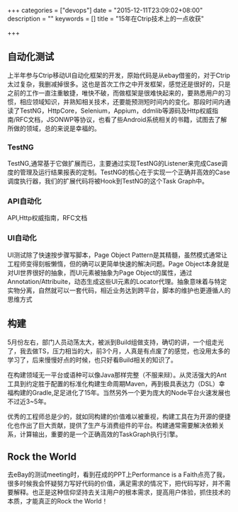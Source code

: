 +++
categories = ["devops"]
date = "2015-12-11T23:09:02+08:00"
description = ""
keywords = []
title = "15年在Ctrip技术上的一点收获"

+++


## 自动化测试
上半年参与Ctrip移动UI自动化框架的开发，原始代码是从ebay借鉴的，对于Ctrip太过复杂，我删减掉很多。这也是首次工作之中开发框架，感觉还是很好的，只是之前的工作一直注重敏捷，唯快不破，而做框架是很难快起来的，要熟悉用户的习惯，相应领域知识，并熟知相关技术，还要能预测短时间内的变化。那段时间内通读了TestNG，HttpCore，Selenium，Appium，ddmlib等源码及Http权威指南/RFC文档，JSONWP等协议，也看了些Android系统相关的书籍，试图去了解所做的领域，总的来说是幸福的。

### TestNG

TestNG,通常基于它做扩展而已，主要通过实现TestNG的Listener来完成Case调度的管理及运行结果报表的定制。TestNG的核心在于实现一个正确并高效的Case调度执行器，我们的扩展代码将被Hook到TestNG的这个Task Graph中。

### API自动化

API,Http权威指南，RFC文档

### UI自动化

UI测试除了快速按步骤写脚本，Page Object Pattern是其精髓，虽然模式通常让工程师变得刻板懒惰，但的确可以更简单快速的解决问题。Page Object本身就是对UI世界很好的抽象，而UI元素被抽象为Page Object的属性，通过Annotation/Attribuite，动态生成这些UI元素的Locator代理。抽象意味着与特定实物分离，自然就可以一套代码，相近业务达到跨平台，脚本的维护也更遵循人的思维方式

## 构建

5月份左右，部门人员动荡太大，被派到Build组做支持，确切的讲，一个组走光了，我去做TS，压力相当的大，前3个月，人真是有点废了的感觉，也没用太多的学习了，后来慢慢好点的时候，也只好看Build相关的知识了。

在构建领域无一平台或语种可以像Java那样完整（不服来辩）。从灵活强大的Ant工具到约定胜于配置的标准化构建生命周期Maven，再到极具表达力（DSL）幸福构建的Gradle,足足进化了15年。当然另外一个更为庞大的Node平台火速发展也不过近3~5年。

优秀的工程师总是少的，就如同构建的价值难以被重视，构建工具在为开源的便捷化也作出了巨大贡献，提供了生产与消费组件的平台。构建通常需要解决依赖关系，计算输出，重要的是一个正确高效的TaskGraph执行引擎。

## Rock the World
去eBay的测试meeting时，看到茌成的PPT上Performance is a Faith点亮了我，很多时候我会怀疑努力写好代码的价值，满足需求的情况下，把代码写好，并不需要解释。也正是这种信仰坚持去关注用户的根本需求，提高用户体验，抓住技术的本质，才能真正的Rock the World！
